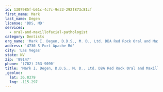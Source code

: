 ```yaml
---
id: 1307985f-b61c-4c7c-9e33-292f873c81cf
first_name: Mark
last_name: Degen
license: 'DDS, MD'
services:
  - oral-and-maxillofacial-pathologist
category: Dentists
org_name: 'Mark I. Degen, D.D.S., M. D., Ltd. DBA Red Rock Oral and Maxillofacial Surgery Centre'
address: '4730 S Fort Apache Rd'
city: 'Las Vegas'
state: NV
zip: '89147'
phone: '(702) 253-9090'
title: 'Mark I. Degen, D.D.S., M. D., Ltd. DBA Red Rock Oral and Maxillofacial Surgery Centre'
_geoloc:
  lat: 36.0379
  lng: -115.297
---
```

